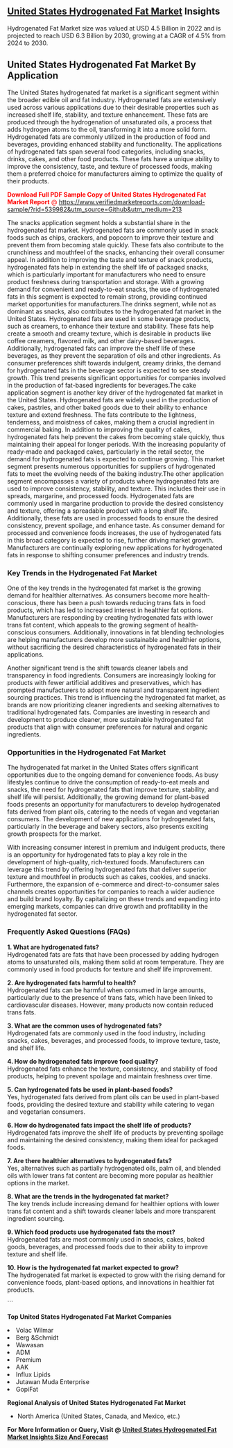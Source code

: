 <h2><a href="https://www.verifiedmarketreports.com/download-sample/?rid=539982&amp;utm_source=Github&amp;utm_medium=213" target="_blank">United States Hydrogenated Fat Market</a> Insights</h2><p>Hydrogenated Fat Market size was valued at USD 4.5 Billion in 2022 and is projected to reach USD 6.3 Billion by 2030, growing at a CAGR of 4.5% from 2024 to 2030.</p><p><h2>United States Hydrogenated Fat Market By Application</h2><p>The United States hydrogenated fat market is a significant segment within the broader edible oil and fat industry. Hydrogenated fats are extensively used across various applications due to their desirable properties such as increased shelf life, stability, and texture enhancement. These fats are produced through the hydrogenation of unsaturated oils, a process that adds hydrogen atoms to the oil, transforming it into a more solid form. Hydrogenated fats are commonly utilized in the production of food and beverages, providing enhanced stability and functionality. The applications of hydrogenated fats span several food categories, including snacks, drinks, cakes, and other food products. These fats have a unique ability to improve the consistency, taste, and texture of processed foods, making them a preferred choice for manufacturers aiming to optimize the quality of their products.<p><span class=""><span style="color: #ff0000;"><strong>Download Full PDF Sample Copy of United States Hydrogenated Fat Market Report</strong> @ </span><a href="https://www.verifiedmarketreports.com/download-sample/?rid=539982&amp;utm_source=Github&amp;utm_medium=213" target="_blank">https://www.verifiedmarketreports.com/download-sample/?rid=539982&amp;utm_source=Github&amp;utm_medium=213</a></span></p>The snacks application segment holds a substantial share in the hydrogenated fat market. Hydrogenated fats are commonly used in snack foods such as chips, crackers, and popcorn to improve their texture and prevent them from becoming stale quickly. These fats also contribute to the crunchiness and mouthfeel of the snacks, enhancing their overall consumer appeal. In addition to improving the taste and texture of snack products, hydrogenated fats help in extending the shelf life of packaged snacks, which is particularly important for manufacturers who need to ensure product freshness during transportation and storage. With a growing demand for convenient and ready-to-eat snacks, the use of hydrogenated fats in this segment is expected to remain strong, providing continued market opportunities for manufacturers.The drinks segment, while not as dominant as snacks, also contributes to the hydrogenated fat market in the United States. Hydrogenated fats are used in some beverage products, such as creamers, to enhance their texture and stability. These fats help create a smooth and creamy texture, which is desirable in products like coffee creamers, flavored milk, and other dairy-based beverages. Additionally, hydrogenated fats can improve the shelf life of these beverages, as they prevent the separation of oils and other ingredients. As consumer preferences shift towards indulgent, creamy drinks, the demand for hydrogenated fats in the beverage sector is expected to see steady growth. This trend presents significant opportunities for companies involved in the production of fat-based ingredients for beverages.The cake application segment is another key driver of the hydrogenated fat market in the United States. Hydrogenated fats are widely used in the production of cakes, pastries, and other baked goods due to their ability to enhance texture and extend freshness. The fats contribute to the lightness, tenderness, and moistness of cakes, making them a crucial ingredient in commercial baking. In addition to improving the quality of cakes, hydrogenated fats help prevent the cakes from becoming stale quickly, thus maintaining their appeal for longer periods. With the increasing popularity of ready-made and packaged cakes, particularly in the retail sector, the demand for hydrogenated fats is expected to continue growing. This market segment presents numerous opportunities for suppliers of hydrogenated fats to meet the evolving needs of the baking industry.The other application segment encompasses a variety of products where hydrogenated fats are used to improve consistency, stability, and texture. This includes their use in spreads, margarine, and processed foods. Hydrogenated fats are commonly used in margarine production to provide the desired consistency and texture, offering a spreadable product with a long shelf life. Additionally, these fats are used in processed foods to ensure the desired consistency, prevent spoilage, and enhance taste. As consumer demand for processed and convenience foods increases, the use of hydrogenated fats in this broad category is expected to rise, further driving market growth. Manufacturers are continually exploring new applications for hydrogenated fats in response to shifting consumer preferences and industry trends.<h3>Key Trends in the Hydrogenated Fat Market</h3><p>One of the key trends in the hydrogenated fat market is the growing demand for healthier alternatives. As consumers become more health-conscious, there has been a push towards reducing trans fats in food products, which has led to increased interest in healthier fat options. Manufacturers are responding by creating hydrogenated fats with lower trans fat content, which appeals to the growing segment of health-conscious consumers. Additionally, innovations in fat blending technologies are helping manufacturers develop more sustainable and healthier options, without sacrificing the desired characteristics of hydrogenated fats in their applications.</p><p>Another significant trend is the shift towards cleaner labels and transparency in food ingredients. Consumers are increasingly looking for products with fewer artificial additives and preservatives, which has prompted manufacturers to adopt more natural and transparent ingredient sourcing practices. This trend is influencing the hydrogenated fat market, as brands are now prioritizing cleaner ingredients and seeking alternatives to traditional hydrogenated fats. Companies are investing in research and development to produce cleaner, more sustainable hydrogenated fat products that align with consumer preferences for natural and organic ingredients.</p><h3>Opportunities in the Hydrogenated Fat Market</h3><p>The hydrogenated fat market in the United States offers significant opportunities due to the ongoing demand for convenience foods. As busy lifestyles continue to drive the consumption of ready-to-eat meals and snacks, the need for hydrogenated fats that improve texture, stability, and shelf life will persist. Additionally, the growing demand for plant-based foods presents an opportunity for manufacturers to develop hydrogenated fats derived from plant oils, catering to the needs of vegan and vegetarian consumers. The development of new applications for hydrogenated fats, particularly in the beverage and bakery sectors, also presents exciting growth prospects for the market.</p><p>With increasing consumer interest in premium and indulgent products, there is an opportunity for hydrogenated fats to play a key role in the development of high-quality, rich-textured foods. Manufacturers can leverage this trend by offering hydrogenated fats that deliver superior texture and mouthfeel in products such as cakes, cookies, and snacks. Furthermore, the expansion of e-commerce and direct-to-consumer sales channels creates opportunities for companies to reach a wider audience and build brand loyalty. By capitalizing on these trends and expanding into emerging markets, companies can drive growth and profitability in the hydrogenated fat sector.</p><h3>Frequently Asked Questions (FAQs)</h3><p><strong>1. What are hydrogenated fats?</strong><br>Hydrogenated fats are fats that have been processed by adding hydrogen atoms to unsaturated oils, making them solid at room temperature. They are commonly used in food products for texture and shelf life improvement.</p><p><strong>2. Are hydrogenated fats harmful to health?</strong><br>Hydrogenated fats can be harmful when consumed in large amounts, particularly due to the presence of trans fats, which have been linked to cardiovascular diseases. However, many products now contain reduced trans fats.</p><p><strong>3. What are the common uses of hydrogenated fats?</strong><br>Hydrogenated fats are commonly used in the food industry, including snacks, cakes, beverages, and processed foods, to improve texture, taste, and shelf life.</p><p><strong>4. How do hydrogenated fats improve food quality?</strong><br>Hydrogenated fats enhance the texture, consistency, and stability of food products, helping to prevent spoilage and maintain freshness over time.</p><p><strong>5. Can hydrogenated fats be used in plant-based foods?</strong><br>Yes, hydrogenated fats derived from plant oils can be used in plant-based foods, providing the desired texture and stability while catering to vegan and vegetarian consumers.</p><p><strong>6. How do hydrogenated fats impact the shelf life of products?</strong><br>Hydrogenated fats improve the shelf life of products by preventing spoilage and maintaining the desired consistency, making them ideal for packaged foods.</p><p><strong>7. Are there healthier alternatives to hydrogenated fats?</strong><br>Yes, alternatives such as partially hydrogenated oils, palm oil, and blended oils with lower trans fat content are becoming more popular as healthier options in the market.</p><p><strong>8. What are the trends in the hydrogenated fat market?</strong><br>The key trends include increasing demand for healthier options with lower trans fat content and a shift towards cleaner labels and more transparent ingredient sourcing.</p><p><strong>9. Which food products use hydrogenated fats the most?</strong><br>Hydrogenated fats are most commonly used in snacks, cakes, baked goods, beverages, and processed foods due to their ability to improve texture and shelf life.</p><p><strong>10. How is the hydrogenated fat market expected to grow?</strong><br>The hydrogenated fat market is expected to grow with the rising demand for convenience foods, plant-based options, and innovations in healthier fat products.</p>```</p><p><strong>Top United States Hydrogenated Fat Market Companies</strong></p><div data-test-id=""><p><li>Volac Wilmar</li><li> Berg &Schmidt</li><li> Wawasan</li><li> ADM</li><li> Premium</li><li> AAK</li><li> Influx Lipids</li><li> Jutawan Muda Enterprise</li><li> GopiFat</li></p><div><strong>Regional Analysis of&nbsp;United States Hydrogenated Fat Market</strong></div><ul><li dir="ltr"><p dir="ltr">North America&nbsp;(United States, Canada, and Mexico, etc.)</p></li></ul><p><strong>For More Information or Query, Visit @&nbsp;</strong><strong><a href="https://www.verifiedmarketreports.com/product/hydrogenated-fat-market-size-and-forecast/?utm_source=Github&amp;utm_medium=213" target="_blank">United States Hydrogenated Fat Market Insights Size And Forecast</a></strong></p></div>
